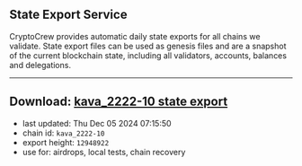 ## State Export Service
CryptoCrew provides automatic daily state exports for all chains we validate. State export files can be used as genesis files and are a snapshot of the current blockchain state, including all validators, accounts, balances and delegations.

---
**Download: [kava_2222-10 state export](https://dl-eu2.ccvalidators.com/SERVICE/kava/kava_2222-10_export_12948922.json)**
---

- last updated: Thu Dec 05 2024 07:15:50
- chain id: `kava_2222-10`
- export height: `12948922`
- use for: airdrops, local tests, chain recovery
